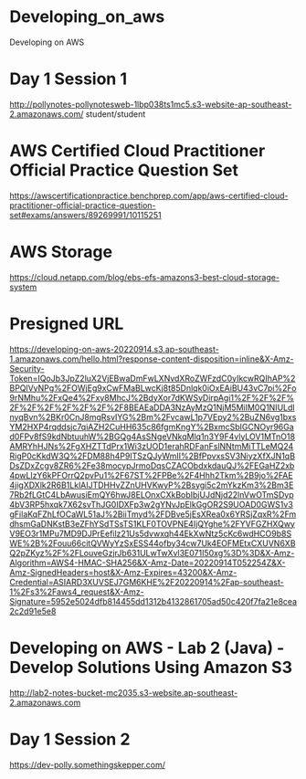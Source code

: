 # Developing_on_aws
Developing on AWS

# Day 1 Session 1
http://pollynotes-pollynotesweb-1lbp038ts1mc5.s3-website-ap-southeast-2.amazonaws.com/
student/student


# AWS Certified Cloud Practitioner Official Practice Question Set

https://awscertificationpractice.benchprep.com/app/aws-certified-cloud-practitioner-official-practice-question-set#exams/answers/89269991/10115251


# AWS Storage

https://cloud.netapp.com/blog/ebs-efs-amazons3-best-cloud-storage-system




 # Presigned URL

https://developing-on-aws-20220914.s3.ap-southeast-1.amazonaws.com/hello.html?response-content-disposition=inline&X-Amz-Security-Token=IQoJb3JpZ2luX2VjEBwaDmFwLXNvdXRoZWFzdC0yIkcwRQIhAP%2BPQlVyNPg%2FOWjEg9xCwFMaBLwcKj8t85Dnlqk0iOxEAiBU43vC7pi%2Fo9rNMhu%2FxQe4%2Fxy8MhcJ%2BdyXor7dKWSyDirpAgi1%2F%2F%2F%2F%2F%2F%2F%2F%2F%2F8BEAEaDDA3NzAyMzQ1NjM5MiIM0Q1NIULdlnyqBvn%2BKr0CnJ8mgRsvIYG%2Bm%2FvcawL1p7VEpy2%2BuZN6vg1bxsYM2HXP4rqddsjc7qiAZH2CuHH635c86fgmKngY%2BxmcSbIGCNOyr96Gad0FPv8fS9kdNbtuuhW%2BGQg4AsSNgeVNkqMlq1n3Y9F4vlyLOV1MTnO18AMRYhHJNs%2FgXHZTTdPrx1Wi3zUOD1erahRDFanFslNNtmMiTTLeMQ24RigP0cKkdW3Q%2FDM88h4P9ITSzQJyWmII%2BfPpvxsSV3NiyzXfXJN1qBDsZDxZcgv8ZR6%2Fe38mocypJrmoDqsCZACObdxkdauQJ%2FEGaHZ2xb4pwLlzY6kPFOrrQ2pvPu1%2F67ST%2FPBe%2F4Hhh2Tkm%2B9jo%2FAE4jigXDXlk2R6B1LklAIJTDHHvZZnUHVKwyP%2Bsygi5c2mYkzKm3%2Bm3E7Rb2fLGtC4LbAwusiEmQY6hwJ8ELOnxCXkBobIbjUJdNjd22lnVwOTmSDyp4bV3RP5hxqk7X62svThJG0IDXFp3w2gYNvJpElkGgOR2S9UOAD0GWS1v3gFilaKqFZhLfOCaWL51aJ%2BiiTmyd%2FDBve5jEsXRea0x6YRSjZqxR%2FmdhsmGaDNKstB3eZFhYSdTSsTS1KLF0TOVPNE4IjQYghe%2FYVFGZHXQwyV9EO3r1MPu7MD9DJPrEefilz21Us5dvwxqh44EkXwNtz5cKc6wdHCO9b8SWE%2B%2Fouu66citQVWyYzSxESS44ofby34cw7Uk4EOFMEtxCXUVN6XBQ2pZKyz%2F%2FLouveGzjrJb631ULwTwXvl3E071I50xg%3D%3D&X-Amz-Algorithm=AWS4-HMAC-SHA256&X-Amz-Date=20220914T052254Z&X-Amz-SignedHeaders=host&X-Amz-Expires=43200&X-Amz-Credential=ASIARD3XUVSEJ7GM6KHE%2F20220914%2Fap-southeast-1%2Fs3%2Faws4_request&X-Amz-Signature=5952e5024dfb814455dd1312b4132861705ad50c420f7fa21e8cea2c2d91e5e8

 # Developing on AWS - Lab 2 (Java) - Develop Solutions Using Amazon S3
http://lab2-notes-bucket-mc2035.s3-website.ap-southeast-2.amazonaws.com



# Day 1 Session 2

https://dev-polly.somethingskepper.com/
